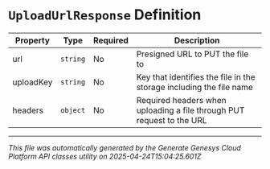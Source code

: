 # `UploadUrlResponse` Definition

| Property | Type | Required | Description |
|----------|------|----------|-------------|
| url | `string` | No | Presigned URL to PUT the file to |
| uploadKey | `string` | No | Key that identifies the file in the storage including the file name |
| headers | `object` | No | Required headers when uploading a file through PUT request to the URL |

---

*This file was automatically generated by the Generate Genesys Cloud Platform API classes utility on 2025-04-24T15:04:25.601Z*